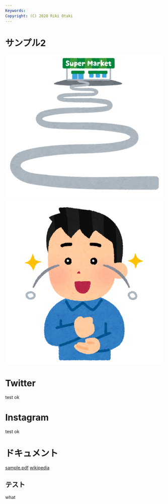 ```yaml
---
Keywords:
Copyright: (C) 2020 Riki Otaki
---
```


# サンプル2

![supermarket](./supermarket.png ) 
![uroko](uroko.png ) 

# Twitter
test ok

# Instagram

test ok

# ドキュメント
[sample.pdf](dummy.pdf)
[wikipedia](https://en.wikipedia.org/wiki/Curry)

## <span id="red"> テスト </span>
what
